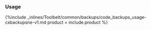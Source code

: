 


### Usage

{%include _inlines/Toolbelt/common/backups/code_backups_usage-cxbackupsne-v1.md  product = include.product %}




